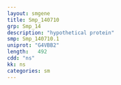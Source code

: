 ```yaml
---
layout: smgene
title: Smp_140710
grp: Smp_14
description: "hypothetical protein"
smp: Smp_140710.1
uniprot: "G4VBB2"
length:   492
cdd: "ns"
kk: ns
categories: sm
---
```

